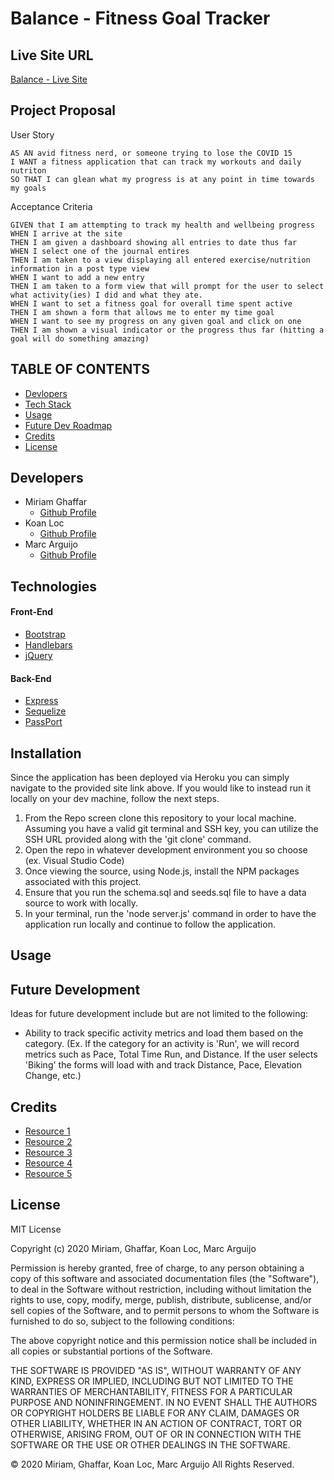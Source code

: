 # Balance - Fitness Goal Tracker

## Live Site URL

[Balance - Live Site](https://damp-hollows-23644.herokuapp.com/)

## Project Proposal

User Story

```
AS AN avid fitness nerd, or someone trying to lose the COVID 15
I WANT a fitness application that can track my workouts and daily nutriton
SO THAT I can glean what my progress is at any point in time towards my goals
```

Acceptance Criteria

```
GIVEN that I am attempting to track my health and wellbeing progress
WHEN I arrive at the site
THEN I am given a dashboard showing all entries to date thus far
WHEN I select one of the journal entires
THEN I am taken to a view displaying all entered exercise/nutrition information in a post type view
WHEN I want to add a new entry
THEN I am taken to a form view that will prompt for the user to select what activity(ies) I did and what they ate.
WHEN I want to set a fitness goal for overall time spent active
THEN I am shown a form that allows me to enter my time goal
WHEN I want to see my progress on any given goal and click on one
THEN I am shown a visual indicator or the progress thus far (hitting a goal will do something amazing)
```

## TABLE OF CONTENTS

-   [Devlopers](#developers)
-   [Tech Stack](#technologies)
-   [Usage](#usage)
-   [Future Dev Roadmap](#future_development)
-   [Credits](#credits)
-   [License](#license)

## Developers

-   Miriam Ghaffar
    -   [Github Profile](https://github.com/mghaffar89)
-   Koan Loc
    -   [Github Profile](https://github.com/loc-koan)
-   Marc Arguijo
    -   [Github Profile](https://github.com/On-Your-Marc-GO)

## Technologies

#### Front-End

-   [Bootstrap](https://getbootstrap.com/)
-   [Handlebars](https://handlebarsjs.com/)
-   [jQuery](https://api.jquery.com/)

#### Back-End

-   [Express](https://www.npmjs.com/package/express)
-   [Sequelize](http://sequelize.org/master/)
-   [PassPort](https://www.npmjs.com/package/passport)

## Installation

Since the application has been deployed via Heroku you can simply navigate to the provided site link above. If you would like to instead run it locally on your dev machine, follow the next steps.

1. From the Repo screen clone this repository to your local machine. Assuming you have a valid git terminal and SSH key, you can utilize the SSH URL provided along with the 'git clone' command.
2. Open the repo in whatever development environment you so choose (ex. Visual Studio Code)
3. Once viewing the source, using Node.js, install the NPM packages
   associated with this project.
4. Ensure that you run the schema.sql and seeds.sql file to have a data source to work with locally.
5. In your terminal, run the 'node server.js' command in order to have the application run locally and continue to follow the application.

## Usage

## Future Development

Ideas for future development include but are not limited to the following:

-   Ability to track specific activity metrics and load them based on the category. (Ex. If the category for an activity is 'Run', we will record metrics such as Pace, Total Time Run, and Distance. If the user selects 'Biking' the forms will load with and track Distance, Pace, Elevation Change, etc.)

## Credits

-   [Resource 1](www.google.com)
-   [Resource 2](www.google.com)
-   [Resource 3](www.google.com)
-   [Resource 4](www.google.com)
-   [Resource 5](www.google.com)

## License

MIT License

Copyright (c) 2020 Miriam, Ghaffar, Koan Loc, Marc Arguijo

Permission is hereby granted, free of charge, to any person obtaining a copy
of this software and associated documentation files (the "Software"), to deal
in the Software without restriction, including without limitation the rights
to use, copy, modify, merge, publish, distribute, sublicense, and/or sell
copies of the Software, and to permit persons to whom the Software is
furnished to do so, subject to the following conditions:

The above copyright notice and this permission notice shall be included in all
copies or substantial portions of the Software.

THE SOFTWARE IS PROVIDED "AS IS", WITHOUT WARRANTY OF ANY KIND, EXPRESS OR
IMPLIED, INCLUDING BUT NOT LIMITED TO THE WARRANTIES OF MERCHANTABILITY,
FITNESS FOR A PARTICULAR PURPOSE AND NONINFRINGEMENT. IN NO EVENT SHALL THE
AUTHORS OR COPYRIGHT HOLDERS BE LIABLE FOR ANY CLAIM, DAMAGES OR OTHER
LIABILITY, WHETHER IN AN ACTION OF CONTRACT, TORT OR OTHERWISE, ARISING FROM,
OUT OF OR IN CONNECTION WITH THE SOFTWARE OR THE USE OR OTHER DEALINGS IN THE
SOFTWARE.

© 2020 Miriam, Ghaffar, Koan Loc, Marc Arguijo All Rights Reserved.

